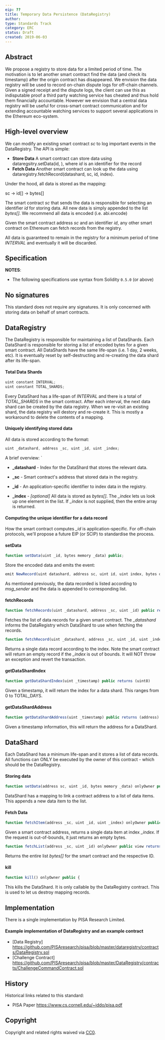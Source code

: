 ```yaml
---
eip: ??
title: Temporary Data Persistence (DataRegistry)
author:
type: Standards Track
category: ERC
status: Draft
created: 2019-06-03
---
```


## Abstract

We propose a registry to store data for a limited period of time. The motivation is to let another smart contract find the data (and check its timestamp) after the origin contract has disappeared. 
We envision the data registry will be used to record on-chain dispute logs for off-chain channels. 
Given a signed receipt and the dispute logs, the client can use this as indisputable proof a third party watching service has cheated and thus hold them financially accountable. 
However we envision that a central data registry will be useful for cross-smart contract communication and for extending accountable watching services to support several applications in the Ethereum eco-system.

## High-level overview

We can modify an existing smart contract *sc* to log important events in the DataRegistry. The API is simple:

 * **Store Data** A smart contract can store data using dataregsitry.setData(id, <bytes>), where *id* is an identifier for the record
 * **Fetch Data** Another smart contract can look up the data using dataregistry.fetchRecord(datashard, sc, id, index). 
 
Under the hood, all data is stored as the mapping:

sc -> id[] -> bytes[] 

The smart contract *sc* that sends the data is responsible for selecting an identifier *id* for storing data. All new data is simply appended to the list *bytes[]*. We recommend all data is encoded (i.e. abi.encode) 

Given the smart contract address *sc* and an identifier *id*, any other smart contract on Ethereum can fetch records from the registry.
 
All data is guaranteed to remain in the registry for a minimum period of time *INTERVAL* and eventually it will be discarded. 

## Specification

**NOTES**:
 - The following specifications use syntax from Solidity `0.5.0` (or above)


## No signatures
This standard does not require any signatures. It is only concerned with storing data on behalf of smart contracts.

## DataRegistry

The DataRegistry is responsible for maintaining a list of DataShards. Each DataShard is responsible for storing a list of encoded bytes for a given smart contract. All DataShards have the same life-span (i.e. 1 day, 2 weeks, etc). It is eventually reset by self-destructing and re-creating the data shard after its life-span. 

#### Total Data Shards 

``` js
uint constant INTERVAL;
uint constant TOTAL_SHARDS;
```

Every DataShard has a life-span of *INTERVAL* and there is a total of *TOTAL_SHARDS* in the smart contract. After each interval, the next data shard can be created by the data registry. When we re-visit an existing shard, the data registry will destory and re-create it. This is mostly a workaround to delete the contents of a mapping.

#### Uniquely identifying stored data 

All data is stored according to the format: 

``` js
uint _datashard, address _sc, uint _id, uint _index; 
```

A brief overview: `

* **_datashard** - Index for the DataShard that stores the relevant data. 

* **_sc** - Smart contract's address that stored data in the registry. 

* **_id** - An application-specific identifier to index data in the registry.

* **_index** - *[optional]* All data is stored as *bytes[]*. The *_index* lets us look up one element in the list. If *_index* is not supplied, then the entire array is returned. 

#### Computing the unique identifier for a data record 

How the smart contract computes *_id*  is application-specific. For off-chain protocols, we'll propose a future EIP (or SCIP) to standardise the process. 

#### setData

``` js
function setData(uint _id, bytes memory _data) public;
```

Store the encoded data and emits the event:

``` js
emit NewRecord(uint datashard, address sc, uint id, uint index, bytes data)
```
As mentioned previously, the data recorded is listed according to *msg_sender* and the data is appended to corresponding list. 

#### fetchRecords

``` js
function fetchRecords(uint _datashard, address _sc, uint _id) public returns (bytes[] memory)
```

Fetches the list of data records for a given smart contract. The *_datashard* informs the DataRegistry which DataShard to use when fetching the records.

``` js
function fetchRecord(uint _datashard, address _sc, uint _id, uint _index) public returns (bytes memory)
```

Returns a single data record according to the index. Note the smart contract will return an empty record if the *_index* is out of bounds. It will NOT throw an exception and revert the transaction. 

#### getDataShardIndex

``` js
function getDataShardIndex(uint _timestamp) public returns (uint8)
```
Given a timestamp, it will return the index for a data shard. This ranges from 0 to TOTAL_DAYS. 

#### getDataShardAddress

``` js
function getDataShardAddress(uint _timestamp) public returns (address)
```

Given a timestamp information, this will return the address for a DataShard. 

## DataShard

Each DataShard has a minimum life-span and it stores a list of data records. All functions can ONLY be executed by the owner of this contract - which should be the DataRegistry. 


#### Storing data 

``` js
function setData(address sc, uint _id, bytes memory _data) onlyOwner public {
```


DataShard has a mapping to link a contract address to a list of data items. This appends a new data item to the list.


#### Fetch Data 

``` js
function fetchItem(address _sc, uint _id, uint _index) onlyOwner public view returns(bytes memory) {
```
Given a smart contract address, returns a single data item at index *_index*. If the request is out-of-bounds, it just returns an empty bytes. 

``` js
function fetchList(address _sc, uint _id) onlyOwner public view returns(bytes[] memory) {
```
Returns the entire list *bytes[]* for the smart contract and the respective ID. 

#### kill
``` js
function kill() onlyOwner public {
```

This kills the DataShard. It is only callable by the DataRegistry contract. This is used to let us destroy mapping records.

## Implementation

There is a single implementation by PISA Research Limited.

#### Example implementation of DataRegistry and an example contract 
- [Data Registry] https://github.com/PISAresearch/pisa/blob/master/dataregistry/contracts/DataRegistry.sol
- [Challenge Contract] https://github.com/PISAresearch/pisa/blob/master/DataRegistry/contracts/ChallengeCommandContract.sol


## History

Historical links related to this standard:

- PISA Paper https://www.cs.cornell.edu/~iddo/pisa.pdf


## Copyright
Copyright and related rights waived via [CC0](https://creativecommons.org/publicdomain/zero/1.0/).

